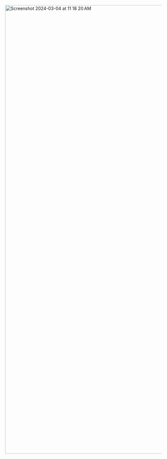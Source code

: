<img width="1440" alt="Screenshot 2024-03-04 at 11 18 20 AM" src="https://github.com/Areeb786123/passwordManagerWeb/assets/56149022/a2a1be44-b0ad-4f5a-bd1f-357bcc354e78">

